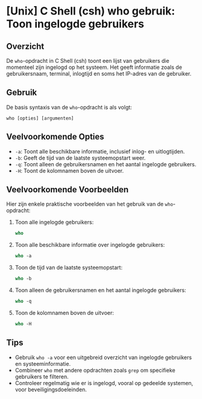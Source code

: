 # [Unix] C Shell (csh) who gebruik: Toon ingelogde gebruikers

## Overzicht
De `who`-opdracht in C Shell (csh) toont een lijst van gebruikers die momenteel zijn ingelogd op het systeem. Het geeft informatie zoals de gebruikersnaam, terminal, inlogtijd en soms het IP-adres van de gebruiker.

## Gebruik
De basis syntaxis van de `who`-opdracht is als volgt:

```
who [opties] [argumenten]
```

## Veelvoorkomende Opties
- `-a`: Toont alle beschikbare informatie, inclusief inlog- en uitlogtijden.
- `-b`: Geeft de tijd van de laatste systeemopstart weer.
- `-q`: Toont alleen de gebruikersnamen en het aantal ingelogde gebruikers.
- `-H`: Toont de kolomnamen boven de uitvoer.

## Veelvoorkomende Voorbeelden
Hier zijn enkele praktische voorbeelden van het gebruik van de `who`-opdracht:

1. Toon alle ingelogde gebruikers:
    ```csh
    who
    ```

2. Toon alle beschikbare informatie over ingelogde gebruikers:
    ```csh
    who -a
    ```

3. Toon de tijd van de laatste systeemopstart:
    ```csh
    who -b
    ```

4. Toon alleen de gebruikersnamen en het aantal ingelogde gebruikers:
    ```csh
    who -q
    ```

5. Toon de kolomnamen boven de uitvoer:
    ```csh
    who -H
    ```

## Tips
- Gebruik `who -a` voor een uitgebreid overzicht van ingelogde gebruikers en systeeminformatie.
- Combineer `who` met andere opdrachten zoals `grep` om specifieke gebruikers te filteren.
- Controleer regelmatig wie er is ingelogd, vooral op gedeelde systemen, voor beveiligingsdoeleinden.